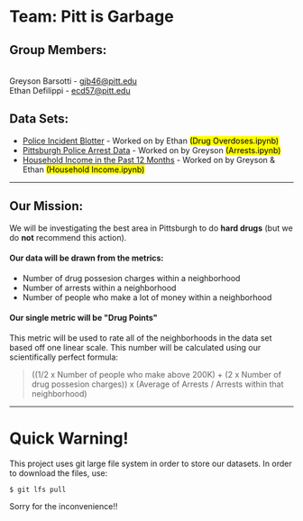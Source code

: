 # Team: Pitt is Garbage

## Group Members:
<br>Greyson Barsotti - gjb46@pitt.edu
<br>Ethan Defilippi - ecd57@pitt.edu

## Data Sets:
- [Police Incident Blotter](https://data.wprdc.org/dataset/uniform-crime-reporting-data) - Worked on by Ethan <mark>(Drug Overdoses.ipynb)</mark>
- [Pittsburgh Police Arrest Data](https://data.wprdc.org/dataset/arrest-data) - Worked on by Greyson <mark>(Arrests.ipynb)</mark>
- [Household Income in the Past 12 Months](https://data.wprdc.org/dataset/pittsburgh-american-community-survey-2015-miscellaneous-data/resource/b119be7e-1c70-4bbe-bf34-2056fef533ec) - Worked on by Greyson & Ethan <mark>(Household Income.ipynb)</mark>

---

## Our Mission:
We will be investigating the best area in Pittsburgh to do <b>hard drugs</b> (but we do <strong>not</strong> recommend this action). 

#### Our data will be drawn from the metrics:

* Number of drug possesion charges within a neighborhood
* Number of arrests within a neighborhood
* Number of people who make a lot of money within a neighborhood


#### Our single metric will be "Drug Points"

This metric will be used to rate all of the neighborhoods in the data set based off one linear scale. This number will be calculated using our scientifically perfect formula: 
> ((1/2 x Number of people who make above 200K) + (2 x Number of drug possesion charges)) x (Average of Arrests / Arrests within that neighborhood)

---

# Quick Warning!

This project uses git large file system in order to store our datasets. In order to download the files, use: 

`$ git lfs pull`

Sorry for the inconvenience!!